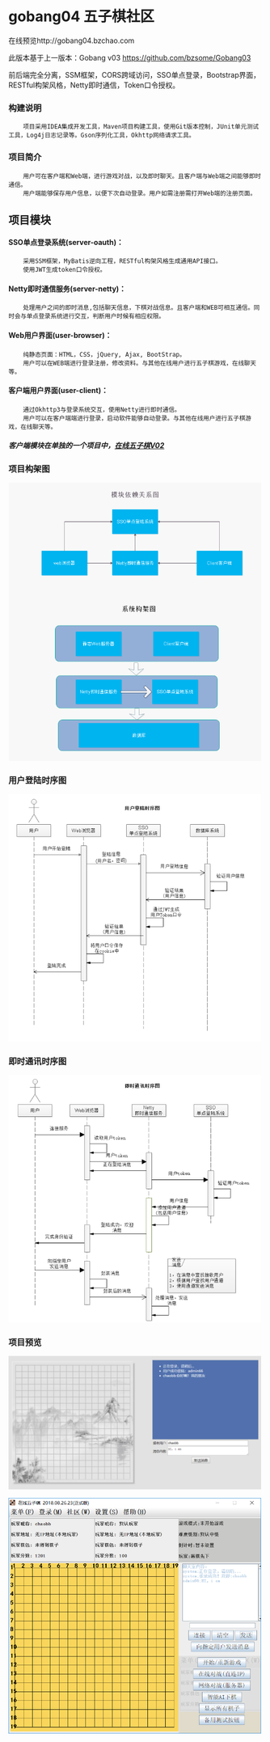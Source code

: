 # gobang04 五子棋社区

在线预览http://gobang04.bzchao.com

此版本基于上一版本：Gobang v03 https://github.com/bzsome/Gobang03

前后端完全分离，SSM框架，CORS跨域访问，SSO单点登录，Bootstrap界面，RESTful构架风格，Netty即时通信，Token口令授权。

### 构建说明
        项目采用IDEA集成开发工具，Maven项目构建工具，使用Git版本控制，JUnit单元测试工具，Log4j日志记录等。Gson序列化工具，Okhttp网络请求工具。
### 项目简介
        用户可在客户端和Web端，进行游戏对战，以及即时聊天。且客户端与Web端之间能够即时通信。
        用户端能够保存用户信息，以便下次自动登录。用户如需注册需打开Web端的注册页面。
## 项目模块
#### SSO单点登录系统(server-oauth)：
        采用SSM框架，MyBatis逆向工程，RESTful构架风格生成通用API接口。
        使用JWT生成token口令授权。
#### Netty即时通信服务(server-netty)：
        处理用户之间的即时消息,包括聊天信息，下棋对战信息。且客户端和WEB可相互通信。同时会与单点登录系统进行交互，判断用户时候有相应权限。
#### Web用户界面(user-browser)：
        纯静态页面：HTML，CSS，jQuery, Ajax, BootStrap。
        用户可以在WEB端进行登录注册，修改资料。与其他在线用户进行五子棋游戏，在线聊天等。
#### 客户端用户界面(user-client)：
        通过Okhttp3与登录系统交互，使用Netty进行即时通信。
        用户可以在客户端端进行登录，启动软件能够自动登录。与其他在线用户进行五子棋游戏，在线聊天等。
##### 客户端模块在单独的一个项目中，[在线五子棋V02](https://github.com/bzsome/GobangClient02)

### 项目构架图
<img src="https://github.com/bzsome/gobang04/blob/master/doc/gobang构架图.png?raw=true" width="500"></img>
### 用户登陆时序图
<img src="https://github.com/bzsome/gobang04/blob/master/doc/用户登陆时序图.png?raw=true" width="500"></img>
### 即时通讯时序图
<img src="https://github.com/bzsome/gobang04/blob/master/doc/即时通讯时序图.png?raw=true" width="500"></img>

### 项目预览
<img src="https://github.com/bzsome/gobang04/blob/master/doc/browser-message.png?raw=true" width="500"></img>

<img src="https://github.com/bzsome/gobang04/blob/master/doc/client.png?raw=true" width="500"></img>
